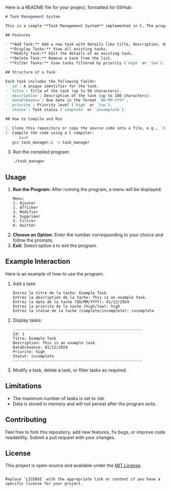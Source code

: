 Here is a README file for your project, formatted for GitHub:

```markdown
# Task Management System

This is a simple **Task Management System** implemented in C. The program allows users to manage tasks by adding, displaying, modifying, deleting, and filtering them. Tasks are stored in a predefined structure and are managed through a menu-based interface.

## Features

- **Add Task:** Add a new task with details like title, description, due date, priority, and status.
- **Display Tasks:** View all existing tasks.
- **Modify Task:** Edit the details of an existing task.
- **Delete Task:** Remove a task from the list.
- **Filter Tasks:** View tasks filtered by priority (`high` or `low`).

## Structure of a Task

Each task includes the following fields:
- `id`: A unique identifier for the task.
- `title`: Title of the task (up to 50 characters).
- `description`: Description of the task (up to 100 characters).
- `dataEcheance`: Due date in the format `DD-MM-YYYY`.
- `priorite`: Priority level (`high` or `low`).
- `statue`: Task status (`complete` or `incomplete`).

## How to Compile and Run

1. Clone this repository or copy the source code into a file, e.g., `task_manager.c`.
2. Compile the code using a C compiler:
   ```bash
   gcc task_manager.c -o task_manager
   ```
3. Run the compiled program:
   ```bash
   ./task_manager
   ```

## Usage

1. **Run the Program:** After running the program, a menu will be displayed:
   ```
   Menu:
   1. Ajouter
   2. Afficher
   3. Modifier
   4. Supprimer
   5. Filtrer
   6. Quitter
   ```
2. **Choose an Option:** Enter the number corresponding to your choice and follow the prompts.
3. **Exit:** Select option `6` to exit the program.

## Example Interaction

Here is an example of how to use the program:

1. Add a task:
   ```
   Entrez le titre de la tache: Example Task
   Entrez la description de la tache: This is an example task.
   Entrez la date de la tache (DD/MM/YYYY): 01/12/2024
   Entrez la priorite de la tache (high/low): high
   Entrez la statue de la tache (complete/incomplete): incomplete
   ```

2. Display tasks:
   ```
   ---------------------------------------------------------
   Id: 1
   Titre: Example Task
   Description: This is an example task.
   DataEcheance: 01/12/2024
   Priorite: high
   Statut: incomplete
   ---------------------------------------------------------
   ```

3. Modify a task, delete a task, or filter tasks as required.

## Limitations

- The maximum number of tasks is set to `100`.
- Data is stored in memory and will not persist after the program exits.

## Contributing

Feel free to fork this repository, add new features, fix bugs, or improve code readability. Submit a pull request with your changes.

## License

This project is open-source and available under the [MIT License](LICENSE).
```

Replace `LICENSE` with the appropriate link or content if you have a specific license for your project.

